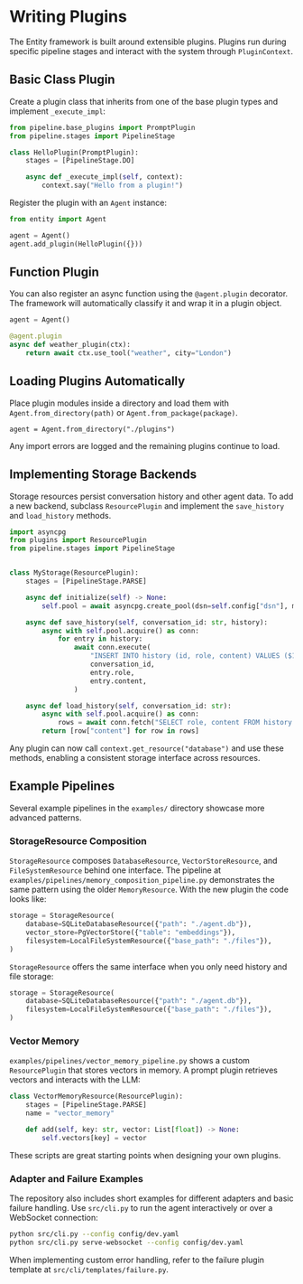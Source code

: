 # Writing Plugins

The Entity framework is built around extensible plugins. Plugins run during specific pipeline stages and interact with the system through `PluginContext`.

## Basic Class Plugin

Create a plugin class that inherits from one of the base plugin types and implement `_execute_impl`:

```python
from pipeline.base_plugins import PromptPlugin
from pipeline.stages import PipelineStage

class HelloPlugin(PromptPlugin):
    stages = [PipelineStage.DO]

    async def _execute_impl(self, context):
        context.say("Hello from a plugin!")
```

Register the plugin with an `Agent` instance:

```python
from entity import Agent

agent = Agent()
agent.add_plugin(HelloPlugin({}))
```

## Function Plugin

You can also register an async function using the `@agent.plugin` decorator. The framework will automatically classify it and wrap it in a plugin object.

```python
agent = Agent()

@agent.plugin
async def weather_plugin(ctx):
    return await ctx.use_tool("weather", city="London")
```

## Loading Plugins Automatically

Place plugin modules inside a directory and load them with `Agent.from_directory(path)` or `Agent.from_package(package)`.

```
agent = Agent.from_directory("./plugins")
```

Any import errors are logged and the remaining plugins continue to load.

## Implementing Storage Backends

Storage resources persist conversation history and other agent data. To add a
new backend, subclass `ResourcePlugin` and implement the `save_history` and
`load_history` methods.

```python
import asyncpg
from plugins import ResourcePlugin
from pipeline.stages import PipelineStage


class MyStorage(ResourcePlugin):
    stages = [PipelineStage.PARSE]

    async def initialize(self) -> None:
        self.pool = await asyncpg.create_pool(dsn=self.config["dsn"], min_size=1, max_size=5)

    async def save_history(self, conversation_id: str, history):
        async with self.pool.acquire() as conn:
            for entry in history:
                await conn.execute(
                    "INSERT INTO history (id, role, content) VALUES ($1, $2, $3)",
                    conversation_id,
                    entry.role,
                    entry.content,
                )

    async def load_history(self, conversation_id: str):
        async with self.pool.acquire() as conn:
            rows = await conn.fetch("SELECT role, content FROM history WHERE id=$1", conversation_id)
        return [row["content"] for row in rows]
```

Any plugin can now call `context.get_resource("database")` and use these
methods, enabling a consistent storage interface across resources.



## Example Pipelines

Several example pipelines in the `examples/` directory showcase more advanced patterns.

### StorageResource Composition

`StorageResource` composes `DatabaseResource`, `VectorStoreResource`, and `FileSystemResource` behind one interface. The pipeline at `examples/pipelines/memory_composition_pipeline.py` demonstrates the same pattern using the older `MemoryResource`. With the new plugin the code looks like:

```python
storage = StorageResource(
    database=SQLiteDatabaseResource({"path": "./agent.db"}),
    vector_store=PgVectorStore({"table": "embeddings"}),
    filesystem=LocalFileSystemResource({"base_path": "./files"}),
)
```

`StorageResource` offers the same interface when you only need history and file storage:

```python
storage = StorageResource(
    database=SQLiteDatabaseResource({"path": "./agent.db"}),
    filesystem=LocalFileSystemResource({"base_path": "./files"}),
)
```

### Vector Memory

`examples/pipelines/vector_memory_pipeline.py` shows a custom `ResourcePlugin` that stores vectors in memory. A prompt plugin retrieves vectors and interacts with the LLM:

```python
class VectorMemoryResource(ResourcePlugin):
    stages = [PipelineStage.PARSE]
    name = "vector_memory"

    def add(self, key: str, vector: List[float]) -> None:
        self.vectors[key] = vector
```

These scripts are great starting points when designing your own plugins.

### Adapter and Failure Examples

The repository also includes short examples for different adapters and basic
failure handling. Use `src/cli.py` to run the agent interactively or over a
WebSocket connection:

```bash
python src/cli.py --config config/dev.yaml
python src/cli.py serve-websocket --config config/dev.yaml
```

When implementing custom error handling, refer to the failure plugin template at
`src/cli/templates/failure.py`.
